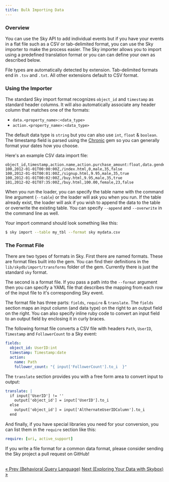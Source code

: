 ```yaml
---
title: Bulk Importing Data
---
```


### Overview

You can use the Sky API to add individual events but if you have your events in a flat file such as a CSV or tab-delimited format, you can use the Sky importer to make the process easier.
The Sky importer allows you to import using a predefined translation format or you can can define your own as described below.

File types are automatically detected by extension.
Tab-delimited formats end in `.tsv` and `.txt`.
All other extensions default to CSV format.


### Using the Importer

The standard Sky import format recognizes `object_id` and `timestamp` as standard header columns.
It will also automatically associate any header column that matches one of the formats:

* `data.<property_name>:<data_type>`
* `action.<property_name>:<data_type>`

The default data type is `string` but you can also use `int`, `float` & `boolean`.
The timestamp field is parsed using the [Chronic](https://github.com/mojombo/chronic) gem so you can generally format your dates how you choose.

Here's an example CSV data import file:

```text
object_id,timestamp,action.name,action.purchase_amount:float,data.gender,data.age:int,data.rewards_member:boolean
100,2012-01-01T00:00:00Z,/index.html,0,male,35,false
100,2012-01-01T00:01:00Z,/signup.html,9.95,male,35,true
100,2012-01-01T00:02:00Z,/buy.html,9.95,male,35,true
101,2012-02-01T07:35:00Z,/buy.html,100.00,female,23,false
```

When you run the loader, you can specify the table name with the command line argument (`--table`) or the loader will ask you when you run.
If the table already exist, the loader will ask if you wish to append the data to the table or overwrite the existing table.
You can specify `--append` and `--overwrite` in the command line as well.

Your import command should look something like this:

```bash
$ sky import --table my_tbl --format sky mydata.csv
```


### The Format File

There are two types of formats in Sky.
First there are named formats.
These are format files built into the gem.
You can find their definitions in the `lib/skydb/import/transforms` folder of the gem.
Currently there is just the standard `sky` format.

The second is a format file.
If you pass a path into the `--format` argument then you can specify a YAML file that describes the mapping from each row of the input file to it's corresponding Sky event.

The format file has three parts: `fields`, `require` & `translate`.
The `fields` section maps an input column (and data type) on the right to an output field on the right.
You can also specify inline ruby code to convert an input field to an output field by enclosing it in curly braces.

The following format file converts a CSV file with headers `Path`, `UserID`, `Timestamp` and `FollowerCount` to a Sky event:

```yaml
fields:
  object_id: UserID:int
  timestamp: Timestamp:date
  action:
    name: Path
    follower_count: "{ input['FollowerCount'].to_i  }"
```

The `translate` section provides you with a free form area to convert input to output:

```yaml
translate: |
  if input['UserID'] != ''
    output['object_id'] = input['UserID'].to_i
  else
    output['object_id'] = input['AlthernateUserIDColumn'].to_i
  end
```

And finally, if you have special libraries you need for your conversion, you can list them in the `require` section like this:

```yaml
require: [uri, active_support]
```

If you write a file format for a common data format, please consider sending the Sky project a pull request on GitHub!


<br/>
<a href="query.html">« Prev <span class="hidden-phone">(Behavioral Query Language)</span></a>
<span class="pull-right"><a href="skybox.html">Next <span class="hidden-phone">(Exploring Your Data with Skybox)</span> »</a></span>
